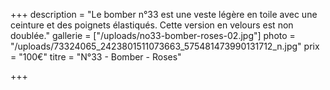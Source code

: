 +++
description = "Le bomber n°33 est une veste légère en toile avec une ceinture et des poignets élastiqués. Cette version en velours est non doublée."
gallerie = ["/uploads/no33-bomber-roses-02.jpg"]
photo = "/uploads/73324065_2423801511073663_575481473990131712_n.jpg"
prix = "100€"
titre = "N°33 - Bomber - Roses"

+++
